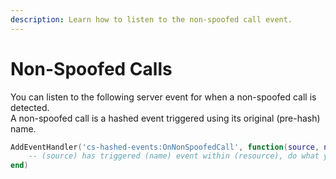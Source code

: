 ```yaml
---
description: Learn how to listen to the non-spoofed call event.
---
```


# Non-Spoofed Calls

You can listen to the following server event for when a non-spoofed call is detected.\
A non-spoofed call is a hashed event triggered using its original (pre-hash) name.

```lua
AddEventHandler('cs-hashed-events:OnNonSpoofedCall', function(source, name, resource)
    -- (source) has triggered (name) event within (resource), do what you want with them.
end)
```
